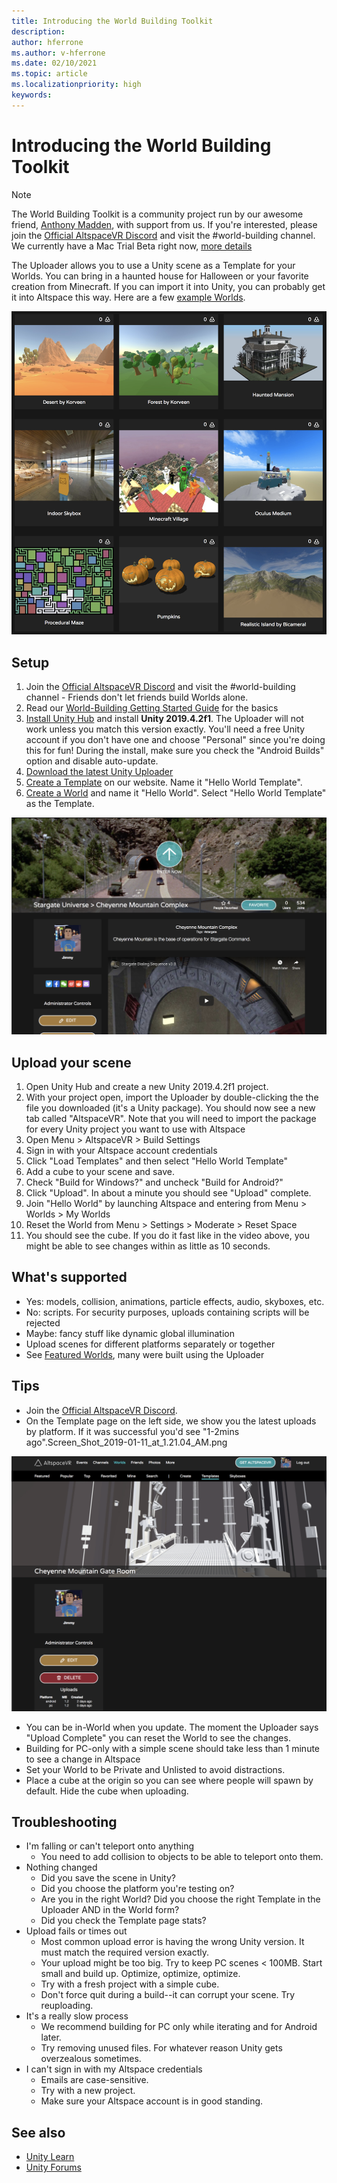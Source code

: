 ```yaml
---
title: Introducing the World Building Toolkit
description: 
author: hferrone
ms.author: v-hferrone
ms.date: 02/10/2021
ms.topic: article
ms.localizationpriority: high
keywords: 
---
```


# Introducing the World Building Toolkit

> [!NOTE]
> The World Building Toolkit is a community project run by our awesome friend, [Anthony Madden](https://twitter.com/chigamesstudio), with support from us. If you're interested, please join the [Official AltspaceVR Discord](https://discordapp.com/invite/altspacevr) and visit the #world-building channel. We currently have a Mac Trial Beta right now, [more details](https://altvr.com/altspacevr-mac)

The Uploader allows you to use a Unity scene as a Template for your Worlds. You can bring in a haunted house for Halloween or your favorite creation from Minecraft. If you can import it into Unity, you can probably get it into Altspace this way. Here are a few [example Worlds](https://account.altvr.com/worlds/1046572460192825569).

![Example worlds](images/unity-uploader-img-01.png)

## Setup 

1. Join the [Official AltspaceVR Discord](https://discordapp.com/invite/altspacevr) and visit the #world-building channel - Friends don't let friends build Worlds alone.
2. Read our [World-Building Getting Started Guide](world-building-getting-started.md) for the basics
3. [Install Unity Hub](https://blogs.unity3d.com/2018/01/24/streamline-your-workflow-introducing-unity-hub-beta) and install **Unity 2019.4.2f1**. The Uploader will not work unless you match this version exactly. You'll need a free Unity account if you don't have one and choose "Personal" since you're doing this for fun! During the install, make sure you check the "Android Builds" option and disable auto-update.
4. [Download the latest Unity Uploader](https://aka.ms/AsvrCommunityUploader)
5. [Create a Template](https://account.altvr.com/space_templates/new) on our website. Name it "Hello World Template".
6. [Create a World](https://help.altvr.com/hc/en-us/articles/360015529094-How-do-I-manage-my-Worlds) and name it "Hello World". Select "Hello World Template" as the Template.

![Created world screen](images/unity-uploader-img-02.png)

## Upload your scene

<!-- Need video uploaded to Channel9 -->

1. Open Unity Hub and create a new Unity 2019.4.2f1 project.
2. With your project open, import the Uploader by double-clicking the the file you downloaded (it's a Unity package). You should now see a new tab called "AltspaceVR". Note that you will need to import the package for every Unity project you want to use with Altspace
3. Open Menu > AltspaceVR > Build Settings
4. Sign in with your Altspace account credentials
5. Click "Load Templates" and then select "Hello World Template"
6. Add a cube to your scene and save.
7. Check "Build for Windows?" and uncheck "Build for Android?"
8. Click "Upload". In about a minute you should see "Upload" complete. 
9. Join "Hello World" by launching Altspace and entering from Menu > Worlds > My Worlds
10. Reset the World from Menu > Settings > Moderate > Reset Space
11. You should see the cube. If you do it fast like in the video above, you might be able to see changes within as little as 10 seconds.

## What's supported

* Yes: models, collision, animations, particle effects, audio, skyboxes, etc.
* No: scripts. For security purposes, uploads containing scripts will be rejected
* Maybe: fancy stuff like dynamic global illumination
* Upload scenes for different platforms separately or together
* See [Featured Worlds](https://account.altvr.com/worlds/featured), many were built using the Uploader

## Tips

* Join the [Official AltspaceVR Discord](https://discordapp.com/invite/altspacevr).
* On the Template page on the left side, we show you the latest uploads by platform. If it was successful you'd see "1-2mins ago".Screen_Shot_2019-01-11_at_1.21.04_AM.png

![Templates panel open with uploads highlighted](images/unity-uploader-img-03.png)

* You can be in-World when you update. The moment the Uploader says "Upload Complete" you can reset the World to see the changes.
* Building for PC-only with a simple scene should take less than 1 minute to see a change in Altspace
* Set your World to be Private and Unlisted to avoid distractions.
* Place a cube at the origin so you can see where people will spawn by default. Hide the cube when uploading.

## Troubleshooting

* I'm falling or can't teleport onto anything
    * You need to add collision to objects to be able to teleport onto them.
* Nothing changed
    * Did you save the scene in Unity?
    * Did you choose the platform you're testing on?
    * Are you in the right World? Did you choose the right Template in the Uploader AND in the World form?
    * Did you check the Template page stats?
* Upload fails or times out
    * Most common upload error is having the wrong Unity version. It must match the required version exactly. 
    * Your upload might be too big. Try to keep PC scenes < 100MB. Start small and build up. Optimize, optimize, optimize. 
    * Try with a fresh project with a simple cube.
    * Don't force quit during a build--it can corrupt your scene. Try reuploading.
* It's a really slow process
    * We recommend building for PC only while iterating and for Android later.
    * Try removing unused files. For whatever reason Unity gets overzealous sometimes.
* I can't sign in with my Altspace credentials
    * Emails are case-sensitive.
    * Try with a new project.
    * Make sure your Altspace account is in good standing.

## See also

* [Unity Learn](https://unity3d.com/learn)
* [Unity Forums](https://forum.unity.com)